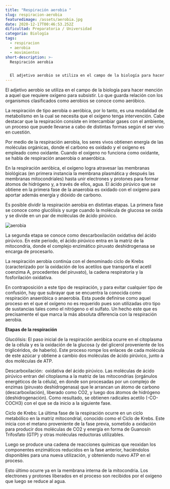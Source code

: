```yaml
---
title: "Respiración aerobia "
slug: respiracion-aerobia
featuredimage: /assets/aerobia.jpg
date: 2020-12-17T00:46:53.252Z
dificultad: Preparatoria / Universidad
categoria: Biología
tags:
  - respiracion
  - aerobia
  - movimientos
short-description: >-
  Respiración aerobia 


  El adjetivo aerobio se utiliza en el campo de la biología para hacer mención a aquel que requiere oxígeno para subsistir
---
```

El adjetivo aerobio se utiliza en el campo de la biología para hacer mención a aquel que requiere oxígeno para subsistir. Lo que guarda relación con los organismos clasificados como aerobios se conoce como aeróbico.



La respiración de tipo aerobia o aeróbica, por lo tanto, es una modalidad de metabolismo en la cual se necesita que el oxígeno tenga intervención. Cabe destacar que la respiración consiste en intercambiar gases con el ambiente, un proceso que puede llevarse a cabo de distintas formas según el ser vivo en cuestión.



Por medio de la respiración aerobia, los seres vivos obtienen energía de las moléculas orgánicas, donde el carbono es oxidado y el oxígeno es empleado como oxidante. Cuando el oxígeno no funciona como oxidante, se habla de respiración anaerobia o anaeróbica.



En la respiración aeróbica, el oxígeno logra atravesar las membranas biológicas (en primera instancia la membrana plasmática y después las membranas mitocondriales) hasta unir electrones y protones para formar átomos de hidrógeno y, a través de ellos, agua. El ácido pirúvico que se obtiene en la primera fase de la anaerobia es oxidado con el oxígeno para aportar además energía y dióxido de carbono.



Es posible dividir la respiración aerobia en distintas etapas. La primera fase se conoce como glucólisis y surge cuando la molécula de glucosa se oxida y se divide en un par de moléculas de ácido pirúvico.

![aerobia](/assets/aerobia1.png "aerobia")

La segunda etapa se conoce como descarboxilación oxidativa del ácido pirúvico. En este periodo, el ácido pirúvico entra en la matriz de la mitocondria, donde el complejo enzimático piruvato deshidrogenasa se encarga de procesarlo.



La respiración aerobia continúa con el denominado ciclo de Krebs (caracterizado por la oxidación de los acetilos que transporta el acetil coenzima A, procedentes del piruvato), la cadena respiratoria y la fosforilación oxidativa.



En contraposición a este tipo de respiración, y para evitar cualquier tipo de confusión, hay que subrayar que se encuentra la conocida como respiración anaeróbica o anaerobia. Esta puede definirse como aquel proceso en el que el oxígeno no es requerido pues son utilizadas otro tipo de sustancias tales como el nitrógeno o el sulfato. Un hecho este que es precisamente el que marca la más absoluta diferencia con la respiración aerobia.



**Etapas de la respiración** 

Glucólisis: El paso inicial de la respiración aeróbica ocurre en el citoplasma de la célula y es la oxidación de la glucosa (y del glicerol proveniente de los triglicéridos, de haberlo). Este proceso rompe los enlaces de cada molécula de este azúcar y obtiene a cambio dos moléculas de ácido pirúvico, junto a dos moléculas de ATP.

Descarboxilación:  oxidativa del ácido pirúvico. Las moléculas de ácido pirúvico entran del citoplasma a la matriz de las mitocondrias (orgánulos energéticos de la célula), en donde son procesadas por un complejo de enzimas (piruvato deshidrogenasa) que le arrancan un átomo de carbono (descarboxilación), liberado como CO2, y luego dos átomos de hidrógeno (deshidrogenación). Como resultado, se obtienen radicales acetilo (-CO-COCH3) con el que se da inicio a la siguiente fase.

Ciclo de Krebs: La última fase de la respiración ocurre en un ciclo metabólico en la matriz mitocondrial, conocido como el Ciclo de Krebs. Este inicia con el metano proveniente de la fase previa, sometido a oxidación para producir dos moléculas de CO2 y energía en forma de Guanosín Trifosfato (GTP) y otras moléculas reductoras utilizables.

Luego se produce una cadena de reacciones químicas que reoxidan los componentes enzimáticos reducidos en la fase anterior, haciéndolos disponibles para una nueva utilización, y obteniendo nuevo ATP en el proceso.



Esto último ocurre ya en la membrana interna de la mitocondria. Los electrones y protones liberados en el proceso son recibidos por el oxígeno que luego se reduce al agua.